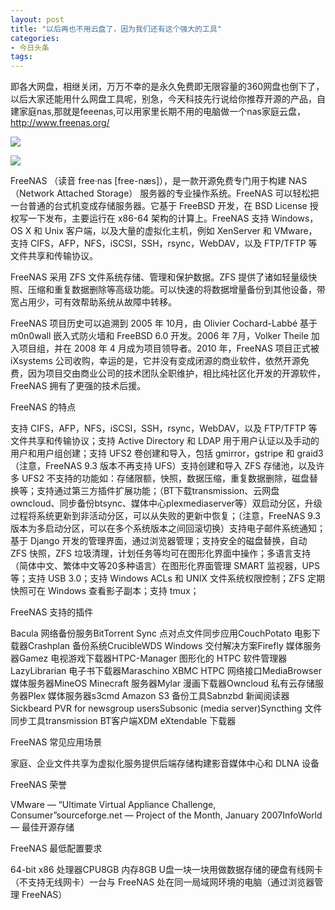 ```yaml
---
layout: post
title: "以后再也不用云盘了，因为我们还有这个强大的工具"
categories:
- 今日头条
tags:
---
```

即各大网盘，相继关闭，万万不幸的是永久免费即无限容量的360网盘也倒下了，以后大家还能用什么网盘工具呢，别急，今天科技先行说给你推荐开源的产品，自建家庭nas,那就是feeenas,可以用家里长期不用的电脑做一个nas家庭云盘，http://www.freenas.org/

![](http://p3.pstatp.com/large/101d0007e9ebe8e4c0cf)

![](http://p2.pstatp.com/large/101d0007ea3a1ef5c345)

FreeNAS （读音 free·nas [free-næs]），是一款开源免费专门用于构建 NAS（Network Attached Storage） 服务器的专业操作系统。FreeNAS 可以轻松把一台普通的台式机变成存储服务器。它基于 FreeBSD 开发，在 BSD License 授权写一下发布，主要运行在 x86-64 架构的计算上。FreeNAS 支持 Windows，OS X 和 Unix 客户端，以及大量的虚拟化主机，例如 XenServer 和 VMware，支持 CIFS，AFP，NFS，iSCSI，SSH，rsync，WebDAV，以及 FTP/TFTP 等文件共享和传输协议。

FreeNAS 采用 ZFS 文件系统存储、管理和保护数据。ZFS 提供了诸如轻量级快照、压缩和重复数据删除等高级功能。可以快速的将数据增量备份到其他设备，带宽占用少，可有效帮助系统从故障中转移。

FreeNAS 项目历史可以追溯到 2005 年 10月，由 Olivier Cochard-Labbé 基于 m0n0wall 嵌入式防火墙和 FreeBSD 6.0 开发。2006 年 7月，Volker Theile 加入项目组，并在 2008 年 4 月成为项目领导者。2010 年，FreeNAS 项目正式被 iXsystems 公司收购，幸运的是，它并没有变成闭源的商业软件，依然开源免费，因为项目交由商业公司的技术团队全职维护，相比纯社区化开发的开源软件，FreeNAS 拥有了更强的技术后援。

FreeNAS 的特点

支持 CIFS，AFP，NFS，iSCSI，SSH，rsync，WebDAV，以及 FTP/TFTP 等文件共享和传输协议；支持 Active Directory 和 LDAP 用于用户认证以及手动的用户和用户组创建；支持 UFS2 卷创建和导入，包括 gmirror，gstripe 和 graid3（注意，FreeNAS 9.3 版本不再支持 UFS）支持创建和导入 ZFS 存储池，以及许多 UFS2 不支持的功能如：存储限额，快照，数据压缩，重复数据删除，磁盘替换等；支持通过第三方插件扩展功能；（BT下载transmission、云网盘owncloud、同步备份btsync、媒体中心plexmediaserver等）双启动分区，升级过程将系统更新到非活动分区，可以从失败的更新中恢复；（注意，FreeNAS 9.3 版本为多启动分区，可以在多个系统版本之间回滚切换）支持电子邮件系统通知；基于 Django 开发的管理界面，通过浏览器管理；支持安全的磁盘替换，自动 ZFS 快照，ZFS 垃圾清理，计划任务等均可在图形化界面中操作；多语言支持（简体中文、繁体中文等20多种语言）在图形化界面管理 SMART 监视器，UPS等；支持 USB 3.0；支持 Windows ACLs 和 UNIX 文件系统权限控制；ZFS 定期快照可在 Windows 查看影子副本；支持 tmux；

FreeNAS 支持的插件

Bacula 网络备份服务BitTorrent Sync 点对点文件同步应用CouchPotato 电影下载器Crashplan 备份系统CrucibleWDS Windows 交付解决方案Firefly 媒体服务器Gamez 电视游戏下载器HTPC-Manager 图形化的 HTPC 软件管理器LazyLibrarian 电子书下载器Maraschino XBMC HTPC 网络接口MediaBrowser 媒体服务器MineOS Minecraft 服务器Mylar 漫画下载器Owncloud 私有云存储服务器Plex 媒体服务器s3cmd Amazon S3 备份工具Sabnzbd 新闻阅读器Sickbeard PVR for newsgroup usersSubsonic (media server)Syncthing 文件同步工具transmission BT客户端XDM eXtendable 下载器

FreeNAS 常见应用场景

家庭、企业文件共享为虚拟化服务提供后端存储构建影音媒体中心和 DLNA 设备

FreeNAS 荣誉

VMware — “Ultimate Virtual Appliance Challenge, Consumer”sourceforge.net — Project of the Month, January 2007InfoWorld — 最佳开源存储

FreeNAS 最低配置要求

64-bit x86 处理器CPU8GB 内存8GB U盘一块一块用做数据存储的硬盘有线网卡（不支持无线网卡）一台与 FreeNAS 处在同一局域网环境的电脑（通过浏览器管理 FreeNAS）